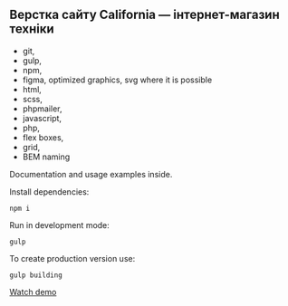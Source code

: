 ## Верстка сайту California — інтернет-магазин техніки

- git,
- gulp,
- npm,
- figma, optimized graphics, svg where it is possible
- html,
- scss,
- phpmailer,
- javascript,
- php,
- flex boxes,
- grid,
- BEM naming

Documentation and usage examples inside.

Install dependencies:
```
npm i
```

Run in development mode:
```
gulp
```

To create production version use:
```
gulp building
```

[Watch demo](https://bogdanpavliv.github.io/california/)